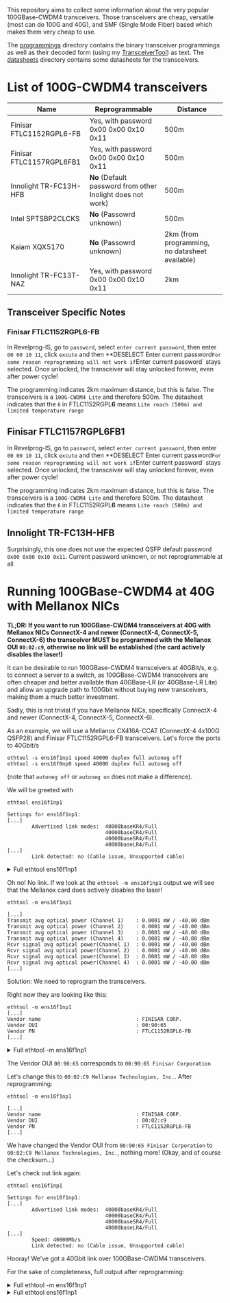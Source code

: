 This repository aims to collect some information about the very popular 100GBase-CWDM4 transceivers. Those transceivers are cheap, versatile (most can do 100G and 40G), and SMF (Single Mode Fiber) based which makes them very cheap to use.

The [programmings](programmings) directory contains the binary transceiver programmings as well as their decoded form (using my [TransceiverTool](https://github.com/robinchrist/TransceiverTool)) as text.
The [datasheets](datasheets) directory contains some datasheets for the transceivers.

# List of 100G-CWDM4 transceivers
| Name | Reprogrammable | Distance |
|------|----------------|----------|
|Finisar FTLC1152RGPL6-FB|Yes, with password 0x00 0x00 0x10 0x11|500m|
|Finisar FTLC1157RGPL6FB1|Yes, with password 0x00 0x00 0x10 0x11|500m|
|Innolight TR-FC13H-HFB|**No** (Default password from other Inolight does not work)|500m|
|Intel SPTSBP2CLCKS|**No** (Passowrd unknown)|500m|
|Kaiam XQX5170|**No** (Passowrd unknown)|2km (from programming, no datasheet available)
|Innolight TR-FC13T-NAZ|Yes, with password 0x00 0x00 0x10 0x11|2km|

## Transceiver Specific Notes
### Finisar FTLC1152RGPL6-FB
In Revelprog-IS, go to `password`, select `enter current password`, then enter `00 00 10 11`, click `excute` and then **DESELECT Enter current password`
For some reason reprogramming will not work if `Enter current password` stays selected.
Once unlocked, the transceiver will stay unlocked forever, even after power cycle!

The programming indicates 2km maximum distance, but this is false. The transceivers is a `100G-CWDM4 Lite` and therefore 500m.
The datasheet indicates that the `6` in FTLC1152RGPL**6** means `Lite reach (500m) and limited temperature range`

## Finisar FTLC1157RGPL6FB1
In Revelprog-IS, go to `password`, select `enter current password`, then enter `00 00 10 11`, click `excute` and then **DESELECT Enter current password`
For some reason reprogramming will not work if `Enter current password` stays selected.
Once unlocked, the transceiver will stay unlocked forever, even after power cycle!

The programming indicates 2km maximum distance, but this is false. The transceivers is a `100G-CWDM4 Lite` and therefore 500m.
The datasheet indicates that the `6` in FTLC1152RGPL**6** means `Lite reach (500m) and limited temperature range`

## Innolight TR-FC13H-HFB
Surprisingly, this one does not use the expected QSFP default password `0x00 0x00 0x10 0x11`.
Current password unknown, or not reprogrammable at all


# Running 100GBase-CWDM4 at 40G with Mellanox NICs

**TL;DR: If you want to run 100GBase-CWDM4 transceivers at 40G with Mellanox NICs ConnectX-4 and newer (ConnectX-4, ConnectX-5, ConnectX-6) the transceiver MUST be programmed with the Mellanox OUI `00:02:c9`, otherwise no link will be established (the card actively disables the laser!)**

It can be desirable to run 100GBase-CWDM4 transceivers at 40GBit/s, e.g. to connect a server to a switch, as 100GBase-CWDM4 transceivers are often cheaper and better available than 40GBase-LR (or 40GBase-LR Lite) and allow an upgrade path to 100Gbit without buying new transceivers, making them a much better investment.

Sadly, this is not trivial if you have Mellanox NICs, specifically ConnectX-4 and newer (ConnectX-4, ConnectX-5, ConnectX-6).

As an example, we will use a Mellanox CX416A-CCAT (ConnectX-4 4x100G QSFP28) and Finisar FTLC1152RGPL6-FB transceivers.
Let's force the ports to 40Gbit/s

```
ethtool -s ens16f1np1 speed 40000 duplex full autoneg off
ethtool -s ens16f0np0 speed 40000 duplex full autoneg off
```
(note that `autoneg off` or `autoneg on` does not make a difference).

We will be greeted with

```
ethtool ens16f1np1

Settings for ens16f1np1:
[...]
        Advertised link modes:  40000baseKR4/Full
                                40000baseCR4/Full
                                40000baseSR4/Full
                                40000baseLR4/Full
[...]
        Link detected: no (Cable issue, Unsupported cable)
```

<details>
  <summary>Full ethtool ens16f1np1</summary>
  
```
ethtool ens16f1np1
Settings for ens16f1np1:
      Supported ports: [ FIBRE ]
      Supported link modes:   1000baseKX/Full
                              10000baseKR/Full
                              40000baseKR4/Full
                              40000baseCR4/Full
                              40000baseSR4/Full
                              40000baseLR4/Full
                              25000baseCR/Full
                              25000baseKR/Full
                              25000baseSR/Full
                              50000baseCR2/Full
                              50000baseKR2/Full
                              100000baseKR4/Full
                              100000baseSR4/Full
                              100000baseCR4/Full
                              100000baseLR4_ER4/Full
      Supported pause frame use: Symmetric
      Supports auto-negotiation: Yes
      Supported FEC modes: None        RS      BASER
      Advertised link modes:  40000baseKR4/Full
                              40000baseCR4/Full
                              40000baseSR4/Full
                              40000baseLR4/Full
      Advertised pause frame use: No
      Advertised auto-negotiation: No
      Advertised FEC modes: None       RS      BASER
      Speed: Unknown!
      Duplex: Unknown! (255)
      Auto-negotiation: off
      Port: FIBRE
      PHYAD: 0
      Transceiver: internal
      Supports Wake-on: d
      Wake-on: d
      Link detected: no (Cable issue, Unsupported cable)

```
  
</details>

Oh no! No link.
If we look at the `ethtool -m ens16f1np1` output we will see that the Mellanox card does actively disables the laser!
```
ethtool -m ens16f1np1

[...]
Transmit avg optical power (Channel 1)    : 0.0001 mW / -40.00 dBm
Transmit avg optical power (Channel 2)    : 0.0001 mW / -40.00 dBm
Transmit avg optical power (Channel 3)    : 0.0001 mW / -40.00 dBm
Transmit avg optical power (Channel 4)    : 0.0001 mW / -40.00 dBm
Rcvr signal avg optical power(Channel 1)  : 0.0001 mW / -40.00 dBm
Rcvr signal avg optical power(Channel 2)  : 0.0001 mW / -40.00 dBm
Rcvr signal avg optical power(Channel 3)  : 0.0001 mW / -40.00 dBm
Rcvr signal avg optical power(Channel 4)  : 0.0001 mW / -40.00 dBm
[...]
```

Solution: We need to reprogram the transceivers.

Right now they are looking like this:
```
ethtool -m ens16f1np1
[...]
Vendor name                               : FINISAR CORP.
Vendor OUI                                : 00:90:65
Vendor PN                                 : FTLC1152RGPL6-FB
[...]
```

<details>
  <summary>Full ethtool -m ens16f1np1</summary>
  
```
ethtool -m ens16f1np1

Identifier                                : 0x11 (QSFP28)
Extended identifier                       : 0xcc
Extended identifier description           : 3.5W max. Power consumption
Extended identifier description           : CDR present in TX, CDR present in RX
Extended identifier description           : High Power Class (> 3.5 W) not enabled
Power set                                 : Off
Power override                            : On
Connector                                 : 0x07 (LC)
Transceiver codes                         : 0x80 0x00 0x00 0x00 0x00 0x00 0x00 0x00
Transceiver type                          : 100G Ethernet: 100G CWDM4 MSA with FEC
Encoding                                  : 0x07 ((256B/257B (transcoded FEC-enabled data))
BR, Nominal                               : 25500Mbps
Rate identifier                           : 0x02
Length (SMF,km)                           : 2km
Length (OM3 50um)                         : 0m
Length (OM2 50um)                         : 0m
Length (OM1 62.5um)                       : 0m
Length (Copper or Active cable)           : 0m
Transmitter technology                    : 0x40 (1310 nm DFB)
Laser wavelength                          : 1301.000nm
Laser wavelength tolerance                : 6.500nm
Vendor name                               : FINISAR CORP.
Vendor OUI                                : 00:90:65
Vendor PN                                 : FTLC1152RGPL6-FB
Vendor rev                                : A0
Vendor SN                                 : UX503M0
Date code                                 : 170131
Revision Compliance                       : SFF-8636 Rev 2.5/2.6/2.7
Module temperature                        : 34.50 degrees C / 94.10 degrees F
Module voltage                            : 3.2706 V
Alarm/warning flags implemented           : Yes
Laser tx bias current (Channel 1)         : 0.000 mA
Laser tx bias current (Channel 2)         : 0.000 mA
Laser tx bias current (Channel 3)         : 0.000 mA
Laser tx bias current (Channel 4)         : 0.000 mA
Transmit avg optical power (Channel 1)    : 0.0001 mW / -40.00 dBm
Transmit avg optical power (Channel 2)    : 0.0001 mW / -40.00 dBm
Transmit avg optical power (Channel 3)    : 0.0001 mW / -40.00 dBm
Transmit avg optical power (Channel 4)    : 0.0001 mW / -40.00 dBm
Rcvr signal avg optical power(Channel 1)  : 0.0001 mW / -40.00 dBm
Rcvr signal avg optical power(Channel 2)  : 0.0001 mW / -40.00 dBm
Rcvr signal avg optical power(Channel 3)  : 0.0001 mW / -40.00 dBm
Rcvr signal avg optical power(Channel 4)  : 0.0001 mW / -40.00 dBm
Laser bias current high alarm   (Chan 1)  : Off
Laser bias current low alarm    (Chan 1)  : On
Laser bias current high warning (Chan 1)  : Off
Laser bias current low warning  (Chan 1)  : On
Laser bias current high alarm   (Chan 2)  : Off
Laser bias current low alarm    (Chan 2)  : On
Laser bias current high warning (Chan 2)  : Off
Laser bias current low warning  (Chan 2)  : On
Laser bias current high alarm   (Chan 3)  : Off
Laser bias current low alarm    (Chan 3)  : On
Laser bias current high warning (Chan 3)  : Off
Laser bias current low warning  (Chan 3)  : On
Laser bias current high alarm   (Chan 4)  : Off
Laser bias current low alarm    (Chan 4)  : On
Laser bias current high warning (Chan 4)  : Off
Laser bias current low warning  (Chan 4)  : On
Module temperature high alarm             : Off
Module temperature low alarm              : Off
Module temperature high warning           : Off
Module temperature low warning            : Off
Module voltage high alarm                 : Off
Module voltage low alarm                  : Off
Module voltage high warning               : Off
Module voltage low warning                : Off
Laser tx power high alarm   (Channel 1)   : Off
Laser tx power low alarm    (Channel 1)   : On
Laser tx power high warning (Channel 1)   : Off
Laser tx power low warning  (Channel 1)   : On
Laser tx power high alarm   (Channel 2)   : Off
Laser tx power low alarm    (Channel 2)   : On
Laser tx power high warning (Channel 2)   : Off
Laser tx power low warning  (Channel 2)   : On
Laser tx power high alarm   (Channel 3)   : Off
Laser tx power low alarm    (Channel 3)   : On
Laser tx power high warning (Channel 3)   : Off
Laser tx power low warning  (Channel 3)   : On
Laser tx power high alarm   (Channel 4)   : On
Laser tx power low alarm    (Channel 4)   : On
Laser tx power high warning (Channel 4)   : On
Laser tx power low warning  (Channel 4)   : On
Laser rx power high alarm   (Channel 1)   : Off
Laser rx power low alarm    (Channel 1)   : On
Laser rx power high warning (Channel 1)   : Off
Laser rx power low warning  (Channel 1)   : On
Laser rx power high alarm   (Channel 2)   : Off
Laser rx power low alarm    (Channel 2)   : On
Laser rx power high warning (Channel 2)   : Off
Laser rx power low warning  (Channel 2)   : On
Laser rx power high alarm   (Channel 3)   : Off
Laser rx power low alarm    (Channel 3)   : On
Laser rx power high warning (Channel 3)   : Off
Laser rx power low warning  (Channel 3)   : On
Laser rx power high alarm   (Channel 4)   : Off
Laser rx power low alarm    (Channel 4)   : On
Laser rx power high warning (Channel 4)   : Off
Laser rx power low warning  (Channel 4)   : On
Laser bias current high alarm threshold   : 55.000 mA
Laser bias current low alarm threshold    : 25.000 mA
Laser bias current high warning threshold : 50.000 mA
Laser bias current low warning threshold  : 30.000 mA
Laser output power high alarm threshold   : 3.5481 mW / 5.50 dBm
Laser output power low alarm threshold    : 0.1585 mW / -8.00 dBm
Laser output power high warning threshold : 1.7783 mW / 2.50 dBm
Laser output power low warning threshold  : 0.3981 mW / -4.00 dBm
Module temperature high alarm threshold   : 60.00 degrees C / 140.00 degrees F
Module temperature low alarm threshold    : 10.00 degrees C / 50.00 degrees F
Module temperature high warning threshold : 55.00 degrees C / 131.00 degrees F
Module temperature low warning threshold  : 15.00 degrees C / 59.00 degrees F
Module voltage high alarm threshold       : 3.6300 V
Module voltage low alarm threshold        : 2.9700 V
Module voltage high warning threshold     : 3.4650 V
Module voltage low warning threshold      : 3.1350 V
Laser rx power high alarm threshold       : 2.2387 mW / 3.50 dBm
Laser rx power low alarm threshold        : 0.0251 mW / -16.00 dBm
Laser rx power high warning threshold     : 1.7783 mW / 2.50 dBm
Laser rx power low warning threshold      : 0.0631 mW / -12.00 dBm
```
  
</details>

The Vendor OUI `00:90:65` corresponds to `00:90:65 Finisar Corporation`

Let's change this to `00:02:C9 Mellanox Technologies, Inc.`. After reprogramming:

```
ethtool -m ens16f1np1

[...]
Vendor name                               : FINISAR CORP.
Vendor OUI                                : 00:02:c9
Vendor PN                                 : FTLC1152RGPL6-FB
[...]
```
We have changed the Vendor OUI from `00:90:65 Finisar Corporation` to `00:02:C9 Mellanox Technologies, Inc.`, nothing more! (Okay, and of course the checksum...)

Let's check out link again:

```
ethtool ens16f1np1

Settings for ens16f1np1:
[...]
        Advertised link modes:  40000baseKR4/Full
                                40000baseCR4/Full
                                40000baseSR4/Full
                                40000baseLR4/Full
[...]
        Speed: 40000Mb/s
        Link detected: no (Cable issue, Unsupported cable)
```

Hooray! We've got a 40Gbit link over 100GBase-CWDM4 transceivers.

For the sake of completeness, full output after reprogramming:

<details>
  <summary>Full ethtool -m ens16f1np1</summary>
  
```
ethtool -m ens16f1np1

Identifier                                : 0x11 (QSFP28)
Extended identifier                       : 0xcc
Extended identifier description           : 3.5W max. Power consumption
Extended identifier description           : CDR present in TX, CDR present in RX
Extended identifier description           : High Power Class (> 3.5 W) not enabled
Power set                                 : Off
Power override                            : On
Connector                                 : 0x07 (LC)
Transceiver codes                         : 0x80 0x00 0x00 0x00 0x00 0x00 0x00 0x00
Transceiver type                          : 100G Ethernet: 100G CWDM4 MSA with FEC
Encoding                                  : 0x07 ((256B/257B (transcoded FEC-enabled data))
BR, Nominal                               : 25500Mbps
Rate identifier                           : 0x02
Length (SMF,km)                           : 2km
Length (OM3 50um)                         : 0m
Length (OM2 50um)                         : 0m
Length (OM1 62.5um)                       : 0m
Length (Copper or Active cable)           : 0m
Transmitter technology                    : 0x40 (1310 nm DFB)
Laser wavelength                          : 1301.000nm
Laser wavelength tolerance                : 6.500nm
Vendor name                               : FINISAR CORP.
Vendor OUI                                : 00:02:c9
Vendor PN                                 : FTLC1152RGPL6-FB
Vendor rev                                : A0
Vendor SN                                 : UX503M0
Date code                                 : 170131
Revision Compliance                       : SFF-8636 Rev 2.5/2.6/2.7
Module temperature                        : 33.76 degrees C / 92.77 degrees F
Module voltage                            : 3.2505 V
Alarm/warning flags implemented           : Yes
Laser tx bias current (Channel 1)         : 42.068 mA
Laser tx bias current (Channel 2)         : 37.926 mA
Laser tx bias current (Channel 3)         : 38.870 mA
Laser tx bias current (Channel 4)         : 37.968 mA
Transmit avg optical power (Channel 1)    : 1.0778 mW / 0.33 dBm
Transmit avg optical power (Channel 2)    : 1.0394 mW / 0.17 dBm
Transmit avg optical power (Channel 3)    : 0.9198 mW / -0.36 dBm
Transmit avg optical power (Channel 4)    : 1.1533 mW / 0.62 dBm
Rcvr signal avg optical power(Channel 1)  : 0.9969 mW / -0.01 dBm
Rcvr signal avg optical power(Channel 2)  : 0.9100 mW / -0.41 dBm
Rcvr signal avg optical power(Channel 3)  : 0.9101 mW / -0.41 dBm
Rcvr signal avg optical power(Channel 4)  : 0.9713 mW / -0.13 dBm
Laser bias current high alarm   (Chan 1)  : Off
Laser bias current low alarm    (Chan 1)  : Off
Laser bias current high warning (Chan 1)  : Off
Laser bias current low warning  (Chan 1)  : Off
Laser bias current high alarm   (Chan 2)  : Off
Laser bias current low alarm    (Chan 2)  : Off
Laser bias current high warning (Chan 2)  : Off
Laser bias current low warning  (Chan 2)  : Off
Laser bias current high alarm   (Chan 3)  : Off
Laser bias current low alarm    (Chan 3)  : Off
Laser bias current high warning (Chan 3)  : Off
Laser bias current low warning  (Chan 3)  : Off
Laser bias current high alarm   (Chan 4)  : Off
Laser bias current low alarm    (Chan 4)  : Off
Laser bias current high warning (Chan 4)  : Off
Laser bias current low warning  (Chan 4)  : Off
Module temperature high alarm             : Off
Module temperature low alarm              : Off
Module temperature high warning           : Off
Module temperature low warning            : Off
Module voltage high alarm                 : Off
Module voltage low alarm                  : Off
Module voltage high warning               : Off
Module voltage low warning                : Off
Laser tx power high alarm   (Channel 1)   : Off
Laser tx power low alarm    (Channel 1)   : Off
Laser tx power high warning (Channel 1)   : Off
Laser tx power low warning  (Channel 1)   : Off
Laser tx power high alarm   (Channel 2)   : Off
Laser tx power low alarm    (Channel 2)   : Off
Laser tx power high warning (Channel 2)   : Off
Laser tx power low warning  (Channel 2)   : Off
Laser tx power high alarm   (Channel 3)   : Off
Laser tx power low alarm    (Channel 3)   : Off
Laser tx power high warning (Channel 3)   : Off
Laser tx power low warning  (Channel 3)   : Off
Laser tx power high alarm   (Channel 4)   : Off
Laser tx power low alarm    (Channel 4)   : Off
Laser tx power high warning (Channel 4)   : Off
Laser tx power low warning  (Channel 4)   : Off
Laser rx power high alarm   (Channel 1)   : Off
Laser rx power low alarm    (Channel 1)   : Off
Laser rx power high warning (Channel 1)   : Off
Laser rx power low warning  (Channel 1)   : Off
Laser rx power high alarm   (Channel 2)   : Off
Laser rx power low alarm    (Channel 2)   : Off
Laser rx power high warning (Channel 2)   : Off
Laser rx power low warning  (Channel 2)   : Off
Laser rx power high alarm   (Channel 3)   : Off
Laser rx power low alarm    (Channel 3)   : Off
Laser rx power high warning (Channel 3)   : Off
Laser rx power low warning  (Channel 3)   : Off
Laser rx power high alarm   (Channel 4)   : Off
Laser rx power low alarm    (Channel 4)   : Off
Laser rx power high warning (Channel 4)   : Off
Laser rx power low warning  (Channel 4)   : Off
Laser bias current high alarm threshold   : 55.000 mA
Laser bias current low alarm threshold    : 25.000 mA
Laser bias current high warning threshold : 50.000 mA
Laser bias current low warning threshold  : 30.000 mA
Laser output power high alarm threshold   : 3.5481 mW / 5.50 dBm
Laser output power low alarm threshold    : 0.1585 mW / -8.00 dBm
Laser output power high warning threshold : 1.7783 mW / 2.50 dBm
Laser output power low warning threshold  : 0.3981 mW / -4.00 dBm
Module temperature high alarm threshold   : 60.00 degrees C / 140.00 degrees F
Module temperature low alarm threshold    : 10.00 degrees C / 50.00 degrees F
Module temperature high warning threshold : 55.00 degrees C / 131.00 degrees F
Module temperature low warning threshold  : 15.00 degrees C / 59.00 degrees F
Module voltage high alarm threshold       : 3.6300 V
Module voltage low alarm threshold        : 2.9700 V
Module voltage high warning threshold     : 3.4650 V
Module voltage low warning threshold      : 3.1350 V
Laser rx power high alarm threshold       : 2.2387 mW / 3.50 dBm
Laser rx power low alarm threshold        : 0.0251 mW / -16.00 dBm
Laser rx power high warning threshold     : 1.7783 mW / 2.50 dBm
Laser rx power low warning threshold      : 0.0631 mW / -12.00 dBm

```
  
</details>

<details>
  <summary>Full ethtool ens16f1np1</summary>
  
```
ethtool ens16f1np1
Settings for ens16f1np1:
        Supported ports: [ FIBRE ]
        Supported link modes:   1000baseKX/Full
                                10000baseKR/Full
                                40000baseKR4/Full
                                40000baseCR4/Full
                                40000baseSR4/Full
                                40000baseLR4/Full
                                25000baseCR/Full
                                25000baseKR/Full
                                25000baseSR/Full
                                50000baseCR2/Full
                                50000baseKR2/Full
                                100000baseKR4/Full
                                100000baseSR4/Full
                                100000baseCR4/Full
                                100000baseLR4_ER4/Full
        Supported pause frame use: Symmetric
        Supports auto-negotiation: Yes
        Supported FEC modes: None        RS      BASER
        Advertised link modes:  40000baseKR4/Full
                                40000baseCR4/Full
                                40000baseSR4/Full
                                40000baseLR4/Full
        Advertised pause frame use: No
        Advertised auto-negotiation: No
        Advertised FEC modes: None       RS      BASER
        Speed: 40000Mb/s
        Duplex: Full
        Auto-negotiation: off
        Port: FIBRE
        PHYAD: 0
        Transceiver: internal
        Supports Wake-on: d
        Wake-on: d
        Link detected: yes
```
  
</details>
